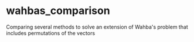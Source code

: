 # wahbas_comparison
Comparing several methods to solve an extension of Wahba's problem that includes permutations of the vectors

